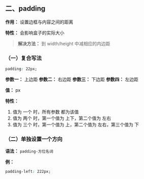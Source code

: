 ## 二、padding

**作用：** 设置边框与内容之间的距离

**特性：** 会影响盒子的实际大小
> **解决方法：** 到 width/height 中减相应的内边距

### （一）复合写法

```css
padding: 22px;
```

**参数一：** 上边距
**参数二：** 右边距
**参数三：** 下边距
**参数四：** 左边距

**值：** px

**特性：** 
1. 值为 一个 时，所有参数 都为该值
2. 值为 两个 时，第一个值为 上下，第二个值为 左右
3. 值为 三个 时，第一个值为 上，第二个值为 左右，第三个值为 下

### （二）单独设置一个方向

**语法：** `padding-方位名词`

**例：**
```css
padding-left: 222px;
```